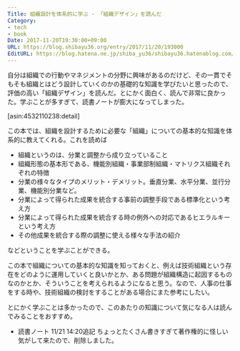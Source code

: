 ```yaml
---
Title: 組織設計を体系的に学ぶ - 「組織デザイン」を読んだ
Category:
- tech
- book
Date: 2017-11-20T19:30:00+09:00
URL: https://blog.shibayu36.org/entry/2017/11/20/193000
EditURL: https://blog.hatena.ne.jp/shiba_yu36/shibayu36.hatenablog.com/atom/entry/8599973812318777427
---
```


自分は組織での行動やマネジメントの分野に興味があるのだけど、その一貫でそもそも組織とはどう設計していくのかの基礎的な知識を学びたいと思ったので、評価の高い「組織デザイン」を読んだ。とにかく面白く、読んで非常に良かった。学ぶことが多すぎて、読書ノートが膨大になってしまった。

[asin:4532110238:detail]

この本では、組織を設計するために必要な「組織」についての基本的な知識を体系的に教えてくれる。これを読めば

- 組織というのは、分業と調整から成り立っていること
- 組織形態の基本形である、機能別組織・事業部制組織・マトリクス組織それぞれの特徴
- 分業の様々なタイプのメリット・デメリット。垂直分業、水平分業、並行分業、機能別分業など。
- 分業によって得られた成果を統合する事前の調整手段である標準化という考え方
- 分業によって得られた成果を統合する時の例外への対応であるヒエラルキーという考え方
- その他成果を統合する際の調整に使える様々な手法の紹介

などということを学ぶことができる。

この本で組織についての基本的な知識を知っておくと、例えば技術組織という存在をどのように運用していくと良いかとか、ある問題が組織構造に起因するものなのかとか、そういうことを考えられるようになると思う。なので、人事の仕事をする時や、技術組織の検討をすることがある場合にまた参考にしたい。

とにかく学ぶことは多かったので、このあたりの知識について気になる人は読んでみることをおすすめ。

* 読書ノート
11/21 14:20追記 ちょっとたくさん書きすぎて著作権的に怪しい気がして来たので、削除しました。
